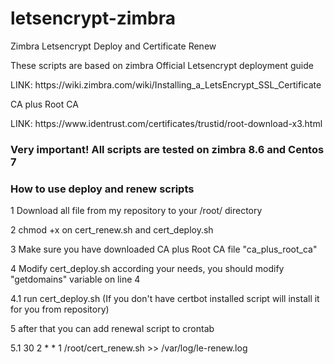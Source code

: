 # letsencrypt-zimbra
Zimbra Letsencrypt Deploy and Certificate Renew

<p>These scripts are based on zimbra Official Letsencrypt deployment guide</p>
<p>LINK: https://wiki.zimbra.com/wiki/Installing_a_LetsEncrypt_SSL_Certificate</p>
<p>CA plus Root CA</p>
<p>LINK: https://www.identrust.com/certificates/trustid/root-download-x3.html</p>

### Very important! All scripts are tested on zimbra 8.6 and Centos 7 ###

### How to use deploy and renew scripts ####
<p>1 Download all file from my repository to your /root/ directory </p>
<p>2 chmod +x on cert_renew.sh and cert_deploy.sh</p>
<p>3 Make sure you have downloaded CA plus Root CA file "ca_plus_root_ca"</p>
<p>4 Modify cert_deploy.sh according your needs, you should modify "getdomains" variable on line 4</p>
<p>4.1 run cert_deploy.sh (If you don't have certbot installed script will install it for you from repository)</p>
<p>5 after that you can add renewal script to crontab</p>
<p>5.1 30 2 * * 1 /root/cert_renew.sh >> /var/log/le-renew.log</p>




